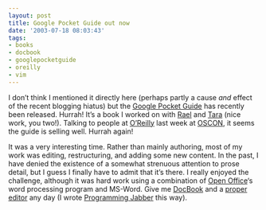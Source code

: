 ```yaml
---
layout: post
title: Google Pocket Guide out now
date: '2003-07-18 08:03:43'
tags:
- books
- docbook
- googlepocketguide
- oreilly
- vim
---
```



I don’t think I mentioned it directly here (perhaps partly a cause *and* effect of the recent blogging hiatus) but the [Google Pocket Guide](http://www.oreilly.com/catalog/googlepg "Google Pocket Guide") has recently been released. Hurrah! It’s a book I worked on with [Rael](http://www.raelity.org/ "Rael Dornfest") and [Tara](http://www.oreillynet.com/cs/catalog/view/au/873 "Tara Calishain") (nice work, you two!). Talking to people at [O’Reilly](http://www.oreilly.com/ "O'Reilly and Associates") last week at [OSCON](http://conferences.oreilly.com/os2003), it seems the guide is selling well. Hurrah again!

It was a very interesting time. Rather than mainly authoring, most of my work was editing, restructuring, and adding some new content. In the past, I have denied the existence of a somewhat strenuous attention to prose detail, but I guess I finally have to admit that it’s there. I really enjoyed the challenge, although it was hard work using a combination of [Open Office](http://www.openoffice.org/)‘s word processing program and MS-Word. Give me [DocBook](http://www.docbook.org/) and a [proper editor](http://www.vim.org/) any day (I wrote [Programming Jabber](http://www.oreilly.com/catalog/jabber "Programming Jabber") this way).


